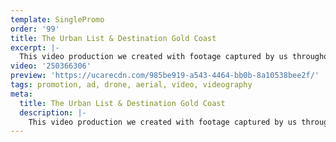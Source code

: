```yaml
---
template: SinglePromo
order: '99'
title: The Urban List & Destination Gold Coast
excerpt: |-
  This video production we created with footage captured by us throughout the year plus with some additional shots supplied by The Urban List and Destination Gold Coast. What a beautiful and stunning display of what the Gold Coast has to offer from local cafes and restaurants to spectacular coastline and beaches. This video truly captures the beauty of the Gold Coast!
video: '250366306'
preview: 'https://ucarecdn.com/985be919-a543-4464-bb0b-8a10538bee2f/'
tags: promotion, ad, drone, aerial, video, videography
meta:
  title: The Urban List & Destination Gold Coast
  description: |-
    This video production we created with footage captured by us throughout the year plus with some additional shots supplied by The Urban List and Destination Gold Coast. What a beautiful and stunning display of what the Gold Coast has to offer from local cafes and restaurants to spectacular coastline and beaches. This video truly captures the beauty of the Gold Coast!
---
```

